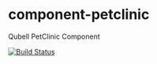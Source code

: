 component-petclinic
===================

Qubell PetClinic Component


[![Build Status](https://travis-ci.org/qubell-bazaar/component-petclinic.png?branch=master)](https://travis-ci.org/qubell-bazaar/component-petclinic)
